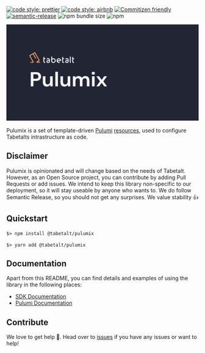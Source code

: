 [![code style: prettier](https://img.shields.io/badge/code_style-prettier-ff69b4.svg?style=flat-square)](https://github.com/prettier/prettier)
[![code style: airbnb](https://img.shields.io/badge/eslint-airbnb-ff5a5f.svg?style=flat-square)](https://github.com/prettier/prettier)
[![Commitizen friendly](https://img.shields.io/badge/commitizen-friendly-brightgreen.svg?style=flat-square)](http://commitizen.github.io/cz-cli/)
[![semantic-release](https://img.shields.io/badge/%20%20%F0%9F%93%A6%F0%9F%9A%80-semantic--release-e10079.svg?style=flat-square)](https://github.com/semantic-release/semantic-release)
![npm bundle size](https://img.shields.io/bundlephobia/min/@tabetalt/pulumix?style=flat-square)
![npm](https://img.shields.io/npm/v/@tabetalt/pulumix?style=flat-square)

![Tabetalt Pulumix](.github/assets/header.jpg)

Pulumix is a set of template-driven [Pulumi](https://pulumi.com) [resources](src/), used to configure Tabetalts intrastructure as code.


## Disclaimer

Pulumix is opinionated and will change based on the needs of Tabetalt. However, as an Open Source project, you can contribute by adding Pull Requests or add issues. We intend to keep this library non-specific to our deployment, so it will stay useable by anyone who wants to. We do follow Semantic Release, so you should not get any surprises. We value stability 👍

## Quickstart

```shell
$> npm install @tabetalt/pulumix
```

```shell
$> yarn add @tabetalt/pulumix
```

## Documentation

Apart from this README, you can find details and examples of using the library in the following places:  

- [SDK Documentation](docs/README.md)
- [Pulumi Documentation](https://www.pulumi.com/docs/)

## Contribute

We love to get help 🙏. Head over to [issues](https://github.com/tabetalt/pulumix/issues) if you have any issues or want to help!
